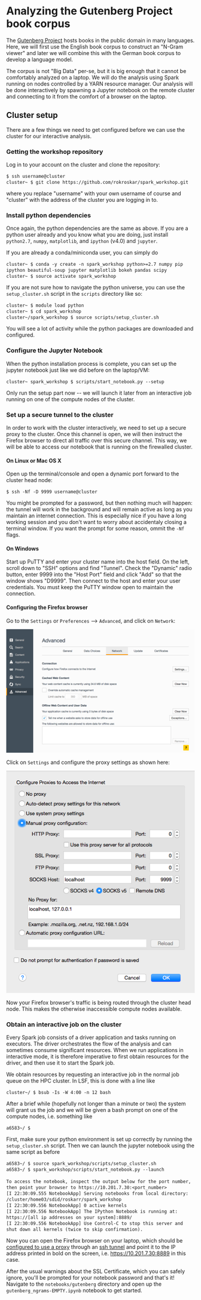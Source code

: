 # Analyzing the Gutenberg Project book corpus

The [Gutenberg Project](https://www.gutenberg.org/) hosts books in the public domain in many languages. Here, we will first use the English book corpus to construct an "N-Gram viewer" and later we will combine this with the German book corpus to develop a language model. 

The corpus is not "Big Data" per-se, but it is big enough that it cannot be comfortably analyzed on a laptop. We will do the analysis using Spark running on nodes controlled by a YARN resource manager. Our analysis will be done interactively by spawning a Jupyter notebook on the remote cluster and connecting to it from the comfort of a browser on the laptop.



## Cluster setup

There are a few things we need to get configured before we can use the cluster for our interactive analysis. 



### Getting the workshop repository

Log in to your account on the cluster and clone the repository:

```
$ ssh username@cluster
cluster~ $ git clone https://github.com/rokroskar/spark_workshop.git
```

where you replace "username" with your own username of course and "cluster" with the address of the cluster you are logging in to. 



### Install python dependencies

Once again, the python dependencies are the same as above. If you are a python user already and you know what you are doing, just install `python2.7`, `numpy`, `matplotlib`, and `ipython` (v4.0) and `jupyter`. 

If you are already a conda/miniconda user, you can simply do 

```
cluster~ $ conda -y create -n spark_workshop python>=2.7 numpy pip ipython beautiful-soup jupyter matplotlib bokeh pandas scipy
cluster~ $ source activate spark_workshop
```

If you are not sure how to navigate the python universe, you can use the `setup_cluster.sh` script in the `scripts` directory like so:

```
cluster~ $ module load python
cluster~ $ cd spark_workshop
cluster~/spark_workshop $ source scripts/setup_cluster.sh
```

You will see a lot of activity while the python packages are downloaded and configured. 



### Configure the Jupyter Notebook

When the python installation process is complete, you can set up the jupyter notebook just like we did before on the laptop/VM: 

```
cluster~ spark_workshop $ scripts/start_notebook.py --setup
```

Only run the setup part now -- we will launch it later from an interactive job running on one of the compute nodes of the cluster. 



### <a name="tunnel-setup"></a>Set up a secure tunnel to the cluster

In order to work with the cluster interactively, we need to set up a secure proxy to the cluster. Once this channel is open, we will then instruct the Firefox browser to direct all traffic over this secure channel. This way, we will be able to access our notebook that is running on the firewalled cluster. 


#### On Linux or Mac OS X

Open up the terminal/console and open a dynamic port forward to the cluster head node:

```
$ ssh -Nf -D 9999 username@cluster
```

You might be prompted for a password, but then nothing much will happen: the tunnel will work in the background and will remain active as long as you maintain an internet connection. This is especially nice if you have a long working session and you don't want to worry about accidentaly closing a terminal window. If you want the prompt for some reason, ommit the `-Nf` flags.


#### On Windows

Start up PuTTY and enter your cluster name into the host field. On the left, scroll down to "SSH" options and find "Tunnel". Check the "Dynamic" radio button, enter 9999 into the "Host Port" field and click "Add" so that the window shows "D9999". Then connect to the host and enter your user credentials. You must keep the PuTTY window open to maintain the connection. 


#### <a name="firefox-proxy"></a>Configuring the Firefox browser

Go to the `Settings` or `Preferences` --> `Advanced`, and click on `Network`: 

![firefox_settings](../figs/firefox_settings.png)

Click on `Settings` and configure the proxy settings as shown here: 

![firefox_proxy](../figs/firefox_proxy.png)

Now your Firefox browser's traffic is being routed through the cluster head node. This makes the otherwise inaccessible compute nodes available. 



### Obtain an interactive job on the cluster

Every Spark job consists of a driver application and tasks running on executors. The driver orchestrates the flow of the analysis and can sometimes consume significant resources. When we run applications in interactive mode, it is therefore imperative to first obtain resources for the driver, and then use it to start the Spark job. 


We obtain resources by requesting an interactive job in the normal job queue on the HPC cluster. In LSF, this is done with a line like

```
cluster~/ $ bsub -Is -W 4:00 -n 12 bash
```


After a brief while (hopefully not longer than a minute or two) the system will grant us the job and we will be given a bash prompt on one of the compute nodes, i.e. something like 

```
a6583~/ $ 
```


First, make sure your python environment is set up correctly by running the `setup_cluster.sh` script. Then we can launch the jupyter notebook using the same script as before

```
a6583~/ $ source spark_workshop/scripts/setup_cluster.sh
a6583~/ $ spark_workshop/scripts/start_notebook.py --launch

To access the notebook, inspect the output below for the port number, then point your browser to https://10.201.7.30:<port_number>
[I 22:30:09.555 NotebookApp] Serving notebooks from local directory: /cluster/home03/sdid/roskarr/spark_workshop
[I 22:30:09.556 NotebookApp] 0 active kernels
[I 22:30:09.556 NotebookApp] The IPython Notebook is running at: https://[all ip addresses on your system]:8889/
[I 22:30:09.556 NotebookApp] Use Control-C to stop this server and shut down all kernels (twice to skip confirmation).
```

Now you can open the Firefox browser on your laptop, which should be [configured to use a proxy](#firefox-proxy) through an [ssh tunnel](#tunnel-setup) and point it to the IP address printed in bold on the screen, i.e. https://10.201.7.30:8889 in this case. 


After the usual warnings about the SSL Certificate, which you can safely ignore, you'll be prompted for your notebook password and that's it! Navigate to the `notebooks/gutenberg` directory and open up the `gutenberg_ngrams-EMPTY.ipynb` notebook to get started. 



